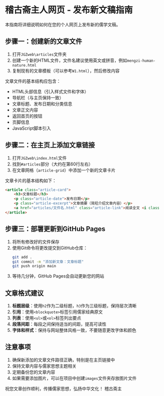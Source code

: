 # 稽古斋主人网页 - 发布新文稿指南

本指南将详细说明如何在您的个人网页上发布新的儒学文稿。

## 步骤一：创建新的文章文件

1. 打开`JGZweb\articles`文件夹
2. 创建一个新的HTML文件，文件名建议使用英文或拼音，例如`mengzi-human-nature.html`
3. 复制现有的文章模板（可以参考`W1.html`），然后修改内容

文章文件的基本结构应包含：
- HTML头部信息（引入样式文件和字体）
- 导航栏（与主页保持一致）
- 文章标题、发布日期和分类信息
- 文章正文内容
- 返回首页的按钮
- 页脚信息
- JavaScript脚本引入

## 步骤二：在主页上添加文章链接

1. 打开`JGZweb\index.html`文件
2. 找到`#articles`部分（大约在第60行左右）
3. 在文章网格（`article-grid`）中添加一个新的文章卡片

文章卡片的基本结构如下：
```html
<article class="article-card">
    <h3>文章标题</h3>
    <p class="article-date">发布日期</p>
    <p class="article-excerpt">文章摘要（简短介绍文章内容）</p>
    <a href="articles/文件名.html" class="article-link">阅读全文 <i class="fas fa-arrow-right"></i></a>
</article>
```

## 步骤三：部署更新到GitHub Pages

1. 将所有修改好的文件保存
2. 使用Git命令将更改提交到GitHub仓库：
   ```bash
   git add .
   git commit -m "添加新文章：文章标题"
   git push origin main
   ```
3. 等待几分钟，GitHub Pages会自动更新您的网站

## 文章格式建议

1. **标题层级**：使用`h2`作为二级标题，`h3`作为三级标题，保持层次清晰
2. **引用**：使用`<blockquote>`标签引用儒家经典原文
3. **列表**：使用`<ul>`或`<ol>`标签列出要点
4. **段落间距**：每段之间保持适当的间距，提高可读性
5. **字体和样式**：保持与网站整体风格一致，不要随意更改字体和颜色

## 注意事项

1. 确保新添加的文章文件路径正确，特别是在主页链接中
2. 保持文章内容与儒家思想主题相关
3. 定期备份您的文章内容
4. 如果需要添加图片，可以在项目中创建`images`文件夹存放图片文件

祝您文章创作顺利，传播儒家思想，弘扬中华文化！
稽古斋主